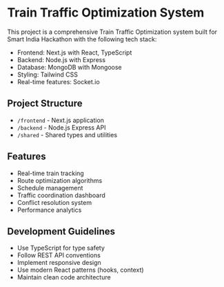 # Train Traffic Optimization System

This project is a comprehensive Train Traffic Optimization system built for Smart India Hackathon with the following tech stack:
- Frontend: Next.js with React, TypeScript
- Backend: Node.js with Express
- Database: MongoDB with Mongoose
- Styling: Tailwind CSS
- Real-time features: Socket.io

## Project Structure
- `/frontend` - Next.js application
- `/backend` - Node.js Express API
- `/shared` - Shared types and utilities

## Features
- Real-time train tracking
- Route optimization algorithms
- Schedule management
- Traffic coordination dashboard
- Conflict resolution system
- Performance analytics

## Development Guidelines
- Use TypeScript for type safety
- Follow REST API conventions
- Implement responsive design
- Use modern React patterns (hooks, context)
- Maintain clean code architecture